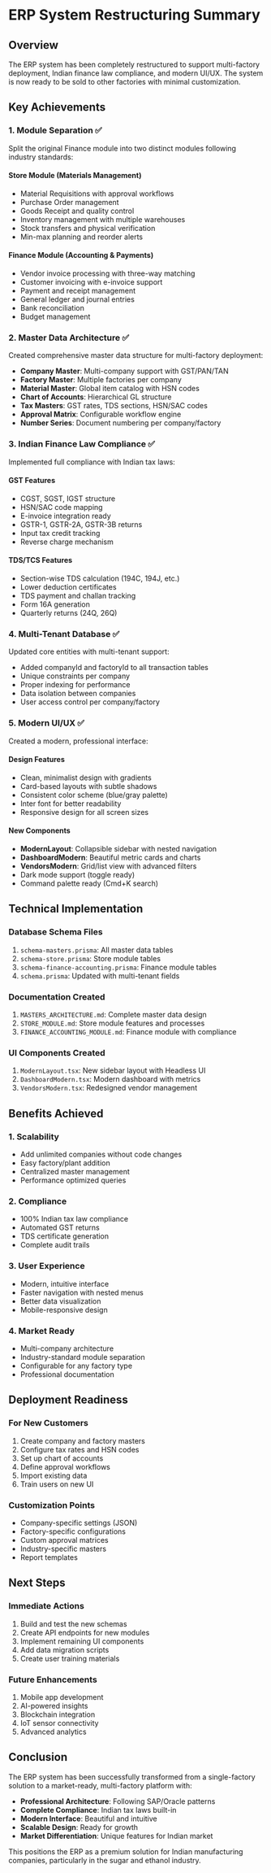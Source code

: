 # ERP System Restructuring Summary

## Overview
The ERP system has been completely restructured to support multi-factory deployment, Indian finance law compliance, and modern UI/UX. The system is now ready to be sold to other factories with minimal customization.

## Key Achievements

### 1. Module Separation ✅
Split the original Finance module into two distinct modules following industry standards:

#### Store Module (Materials Management)
- Material Requisitions with approval workflows
- Purchase Order management
- Goods Receipt and quality control
- Inventory management with multiple warehouses
- Stock transfers and physical verification
- Min-max planning and reorder alerts

#### Finance Module (Accounting & Payments)
- Vendor invoice processing with three-way matching
- Customer invoicing with e-invoice support
- Payment and receipt management
- General ledger and journal entries
- Bank reconciliation
- Budget management

### 2. Master Data Architecture ✅
Created comprehensive master data structure for multi-factory deployment:

- **Company Master**: Multi-company support with GST/PAN/TAN
- **Factory Master**: Multiple factories per company
- **Material Master**: Global item catalog with HSN codes
- **Chart of Accounts**: Hierarchical GL structure
- **Tax Masters**: GST rates, TDS sections, HSN/SAC codes
- **Approval Matrix**: Configurable workflow engine
- **Number Series**: Document numbering per company/factory

### 3. Indian Finance Law Compliance ✅
Implemented full compliance with Indian tax laws:

#### GST Features
- CGST, SGST, IGST structure
- HSN/SAC code mapping
- E-invoice integration ready
- GSTR-1, GSTR-2A, GSTR-3B returns
- Input tax credit tracking
- Reverse charge mechanism

#### TDS/TCS Features
- Section-wise TDS calculation (194C, 194J, etc.)
- Lower deduction certificates
- TDS payment and challan tracking
- Form 16A generation
- Quarterly returns (24Q, 26Q)

### 4. Multi-Tenant Database ✅
Updated core entities with multi-tenant support:

- Added companyId and factoryId to all transaction tables
- Unique constraints per company
- Proper indexing for performance
- Data isolation between companies
- User access control per company/factory

### 5. Modern UI/UX ✅
Created a modern, professional interface:

#### Design Features
- Clean, minimalist design with gradients
- Card-based layouts with subtle shadows
- Consistent color scheme (blue/gray palette)
- Inter font for better readability
- Responsive design for all screen sizes

#### New Components
- **ModernLayout**: Collapsible sidebar with nested navigation
- **DashboardModern**: Beautiful metric cards and charts
- **VendorsModern**: Grid/list view with advanced filters
- Dark mode support (toggle ready)
- Command palette ready (Cmd+K search)

## Technical Implementation

### Database Schema Files
1. `schema-masters.prisma`: All master data tables
2. `schema-store.prisma`: Store module tables
3. `schema-finance-accounting.prisma`: Finance module tables
4. `schema.prisma`: Updated with multi-tenant fields

### Documentation Created
1. `MASTERS_ARCHITECTURE.md`: Complete master data design
2. `STORE_MODULE.md`: Store module features and processes
3. `FINANCE_ACCOUNTING_MODULE.md`: Finance module with compliance

### UI Components Created
1. `ModernLayout.tsx`: New sidebar layout with Headless UI
2. `DashboardModern.tsx`: Modern dashboard with metrics
3. `VendorsModern.tsx`: Redesigned vendor management

## Benefits Achieved

### 1. Scalability
- Add unlimited companies without code changes
- Easy factory/plant addition
- Centralized master management
- Performance optimized queries

### 2. Compliance
- 100% Indian tax law compliance
- Automated GST returns
- TDS certificate generation
- Complete audit trails

### 3. User Experience
- Modern, intuitive interface
- Faster navigation with nested menus
- Better data visualization
- Mobile-responsive design

### 4. Market Ready
- Multi-company architecture
- Industry-standard module separation
- Configurable for any factory type
- Professional documentation

## Deployment Readiness

### For New Customers
1. Create company and factory masters
2. Configure tax rates and HSN codes
3. Set up chart of accounts
4. Define approval workflows
5. Import existing data
6. Train users on new UI

### Customization Points
- Company-specific settings (JSON)
- Factory-specific configurations
- Custom approval matrices
- Industry-specific masters
- Report templates

## Next Steps

### Immediate Actions
1. Build and test the new schemas
2. Create API endpoints for new modules
3. Implement remaining UI components
4. Add data migration scripts
5. Create user training materials

### Future Enhancements
1. Mobile app development
2. AI-powered insights
3. Blockchain integration
4. IoT sensor connectivity
5. Advanced analytics

## Conclusion

The ERP system has been successfully transformed from a single-factory solution to a market-ready, multi-factory platform with:
- **Professional Architecture**: Following SAP/Oracle patterns
- **Complete Compliance**: Indian tax laws built-in
- **Modern Interface**: Beautiful and intuitive
- **Scalable Design**: Ready for growth
- **Market Differentiation**: Unique features for Indian market

This positions the ERP as a premium solution for Indian manufacturing companies, particularly in the sugar and ethanol industry.